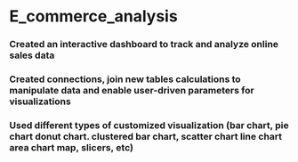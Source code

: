 # E_commerce_analysis
### Created an interactive dashboard to track and analyze online sales data
### Created connections, join new tables calculations to manipulate data and enable user-driven parameters for visualizations
### Used different types of customized visualization (bar chart, pie chart donut chart. clustered bar chart, scatter chart line chart area chart map, slicers, etc)
